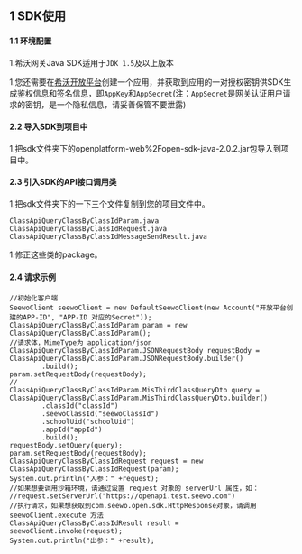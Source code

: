 ## 1 SDK使用

#### 1.1 环境配置

1.希沃网关Java SDK适用于`JDK 1.5`及以上版本

1.您还需要在[希沃开放平台](http://open.seewo.com/#/console)创建一个应用，并获取到应用的一对授权密钥供SDK生成鉴权信息和签名信息，即`AppKey`和`AppSecret`(注：`AppSecret`是网关认证用户请求的密钥，是一个隐私信息，请妥善保管不要泄露)

#### 2.2 导入SDK到项目中

1.把sdk文件夹下的openplatform-web%2Fopen-sdk-java-2.0.2.jar包导入到项目中。

#### 2.3 引入SDK的API接口调用类

1.把sdk文件夹下的一下三个文件复制到您的项目文件中。

```
ClassApiQueryClassByClassIdParam.java
ClassApiQueryClassByClassIdRequest.java
ClassApiQueryClassByClassIdMessageSendResult.java
```

1.修正这些类的package。

#### 2.4 请求示例

```
//初始化客户端
SeewoClient seewoClient = new DefaultSeewoClient(new Account("开放平台创建的APP-ID", "APP-ID 对应的Secret"));
ClassApiQueryClassByClassIdParam param = new ClassApiQueryClassByClassIdParam();
//请求体，MimeType为 application/json
ClassApiQueryClassByClassIdParam.JSONRequestBody requestBody = ClassApiQueryClassByClassIdParam.JSONRequestBody.builder()
        .build();
param.setRequestBody(requestBody);
//
ClassApiQueryClassByClassIdParam.MisThirdClassQueryDto query = ClassApiQueryClassByClassIdParam.MisThirdClassQueryDto.builder()
        .classId("classId")
        .seewoClassId("seewoClassId")
        .schoolUid("schoolUid")
        .appId("appId")
        .build();
requestBody.setQuery(query);
param.setRequestBody(requestBody);
ClassApiQueryClassByClassIdRequest request = new ClassApiQueryClassByClassIdRequest(param);
System.out.println("入参：" +request);
//如果想要调用沙箱环境，请通过设置 request 对象的 serverUrl 属性，如：
//request.setServerUrl("https://openapi.test.seewo.com")
//执行请求，如果想获取到com.seewo.open.sdk.HttpResponse对象，请调用 seewoClient.execute 方法
ClassApiQueryClassByClassIdResult result = seewoClient.invoke(request);
System.out.println("出参：" +result);
```